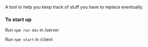 A tool to help you keep track of stuff you have to replace eventually.

### To start up ###
Run `npm run dev` in /server

Run `npm start` in /client